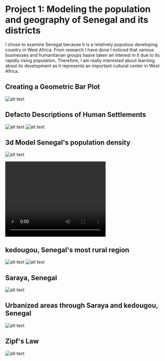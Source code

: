 # Project 1: Modeling the population and geography of Senegal and its districts

I chose to examine Senegal because it is a relatively populous developing country in West Africa.
From research I have done I noticed that various businesses and humanitarian groups haave taken an
interest in it due to its rapidly rising population. Therefore, I am really interested about learning
about its development as it represents an important cultural center in West Africa.

## Creating a Geometric Bar Plot
![alt text](https://raw.githubusercontent.com/Seabass1000/ABM/master/1-Geometric%20Bar%20Plot.png)

## Defacto Descriptions of Human Settlements
![alt text](https://raw.githubusercontent.com/Seabass1000/ABM/master/2-density.png)
![alt text](https://raw.githubusercontent.com/Seabass1000/ABM/master/2-sen_whole_pop19.png)

## 3d Model Senegal's population density
![alt text](https://raw.githubusercontent.com/Seabass1000/ABM/master/3d_Senegal.PNG)

<video width="320" height="240" controls>
  <source src="4-P1_stretch_2.mp4" type="video/mp4">
</video>

## kedougou, Senegal's most rural region
![alt text](https://github.com/Seabass1000/ABM/blob/master/6-urban_area_polygons_and_density.png)
![alt text](https://raw.githubusercontent.com/Seabass1000/ABM/master/5-Dfcto_urbn_sttlments_250.png)

##  Saraya, Senegal
![alt text](https://raw.githubusercontent.com/Seabass1000/ABM/master/7-saraya250_theonlyone.png)

## Urbanized areas through Saraya and kedougou, Senegal
![alt text](https://raw.githubusercontent.com/Seabass1000/ABM/master/8-combined.png)

## Zipf's Law
![alt text](https://raw.githubusercontent.com/Seabass1000/ABM/master/Zipf.png)
